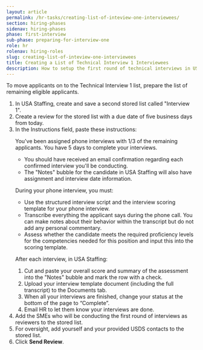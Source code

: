 ```yaml
---
layout: article
permalink: /hr-tasks/creating-list-of-inteview-one-interviewees/
section: hiring-phases
sidenav: hiring-phases
phase: first-interview
sub-phase: preparing-for-interview-one
role: hr
rolenav: hiring-roles
slug: creating-list-of-inteview-one-interviewees
title: Creating a List of Technical Interview 1 Interviewees
description: How to setup the first round of technical interviews in USA Staffing.
---
```


To move applicants on to the Technical Interview 1 list, prepare the list of remaining eligible applicants.

<ol>
  <li>In USA Staffing, create and save a second stored list called "Interview 1".</li>
  <li>Create a review for the stored list with a due date of five business days from today.</li>
  <li>In the Instructions field, paste these instructions:
    <div class="chp-quote">
      <p>
        You've been assigned phone interviews with 1/3 of the remaining applicants. You have 5 days to complete your interviews.
      </p>
      <ul>
        <li>You should have received an email confirmation regarding each confirmed interview you'll be conducting.</li>
        <li>The "Notes" bubble for the candidate in USA Staffing will also have assignment and interview date information.</li>
      </ul>
      <p>
        During your phone interview, you must:
      </p>
      <ul>
        <li>Use the structured interview script and the interview scoring template for your phone interview.</li>
        <li>Transcribe everything the applicant says during the phone call. You can make notes about their behavior within the transcript but do not add any personal commentary.</li>
        <li>Assess whether the candidate meets the required proficiency levels for the competencies needed for this position and input this into the scoring template.</li>
      </ul>
      <p>  
        After each interview, in USA Staffing:
      </p>
      <ol>
        <li>Cut and paste your overall score and summary of the assessment into the "Notes" bubble and mark the row with a check.</li>
        <li>Upload your interview template document (including the full transcript) to the Documents tab.</li>
        <li>When all your interviews are finished, change your status at the bottom of the page to “Complete”.</li>
        <li>Email HR to let them know your interviews are done.</li>
      </ol>
    </div>
  </li>
  <li>Add the SMEs who will be conducting the first round of interviews as reviewers to the stored list.</li>
  <li>For oversight, add yourself and your provided USDS contacts to the stored list.</li>
  <li>Click <strong>Send Review</strong>.</li>
</ol>
